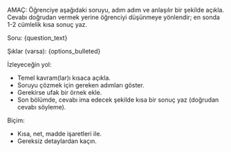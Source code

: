 AMAÇ: Öğrenciye aşağıdaki soruyu, adım adım ve anlaşılır bir şekilde açıkla. Cevabı doğrudan vermek yerine öğrenciyi düşünmeye yönlendir; en sonda 1-2 cümlelik kısa sonuç yaz.

Soru:
{question_text}

Şıklar (varsa):
{options_bulleted}

İzleyeceğin yol:
- Temel kavram(lar)ı kısaca açıkla.
- Soruyu çözmek için gereken adımları göster.
- Gerekirse ufak bir örnek ekle.
- Son bölümde, cevabı ima edecek şekilde kısa bir sonuç yaz (doğrudan cevabı söyleme).

Biçim:
- Kısa, net, madde işaretleri ile.
- Gereksiz detaylardan kaçın.
